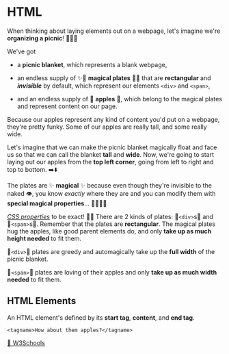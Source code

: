 # HTML

When thinking about laying elements out on a webpage, let's imagine we're **organizing a picnic**! 💭🌞🧺

We've got

- a **picnic blanket**, which represents a blank webpage,

- an endless supply of ✨🔴 **magical plates** 🔵✨ that are **rectangular** and **_invisible_** by default, which represent our elements <span class="color-div">`<div>`</span> and <span class="color-span">`<span>`</span>,

- and an endless supply of 🍏 **apples** 🍏, which belong to the magical plates and represent content on our page.

Because our apples represent any kind of content you'd put on a webpage, they're pretty funky. Some of our apples are really tall, and some really wide.

Let's imagine that we can make the picnic blanket magically float and face us so that we can call the blanket **tall** and **wide**. Now, we're going to start laying out our apples from the **top left corner**, going from left to right and top to bottom. ➡️⬇️

The plates are ✨ **magical** ✨ because even though they're invisible to the naked 👁, you know _exactly_ where they are and you can modify them with **special magical properties**... 🕵️‍♀️🔮💫

[_CSS properties_](./css) to be exact! 🧙‍♀️ There are 2 kinds of plates: 🔴<span class="color-div">`<div>`</span>s🔴 and 🔵<span class="color-span">`<span>`</span>s🔵. Remember that the plates are **rectangular**. The magical plates hug the apples, like good parent elements do, and only **take up as much height needed** to fit them.

🔴<span class="color-div">`<div>`</span>🔴 plates are greedy and automagically take up the **full width** of the picnic blanket.

🔵<span class="color-span">`<span>`</span>🔵 plates are loving of their apples and only **take up as much width needed** to fit them.

## HTML Elements

An HTML element's defined by its **start tag**, **content**, and **end tag**.

```
<tagname>How about them apples?</tagname>
```

[🔗 W3Schools](https://www.w3schools.com/html/html_elements.asp)

<div class="output-container">
  <div class="output-box-div"></div>
</div>
